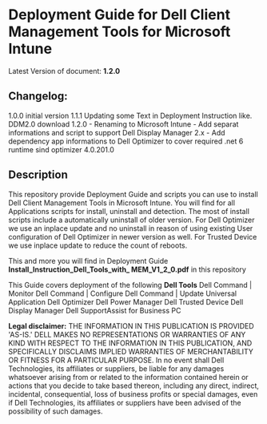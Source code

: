 # Deployment Guide for Dell Client Management Tools for Microsoft Intune

Latest Version of document: **1.2.0**

## Changelog:
1.0.0   initial version
1.1.1   Updating some Text in Deployment Instruction like. DDM2.0 download
1.2.0   - Renaming to Microsoft Intune
        - Add separat informations and script to support Dell Display Manager 2.x
        - Add dependency app informations to Dell Optimizer to cover required .net 6 runtime sind optimizer 4.0.201.0

## Description
This repository provide Deployment Guide and scripts you can use to install Dell Client Management Tools in Microsoft Intune.
You will find for all Applications scripts for install, uninstall and detection. The most of install scripts include a automatically uninstall of older version. For Dell Optimizer we use an inplace update and no uninstall in reason of using existing User configuration of Dell Optimizer in newer version as well. For Trusted Device we use inplace update to reduce the count of reboots.

This and more you will find in Deployment Guide **Install_Instruction_Dell_Tools_with_ MEM_V1_2_0.pdf** in this repository

This Guide covers deployment of the following **Dell Tools**
Dell Command | Monitor
Dell Command | Configure
Dell Command | Update Universal Application
Dell Optimizer
Dell Power Manager
Dell Trusted Device
Dell Display Manager
Dell SupportAssist for Business PC

**Legal disclaimer:** THE INFORMATION IN THIS PUBLICATION IS PROVIDED 'AS-IS.' DELL MAKES NO REPRESENTATIONS OR WARRANTIES OF ANY KIND WITH RESPECT TO THE INFORMATION IN THIS PUBLICATION, AND SPECIFICALLY DISCLAIMS IMPLIED WARRANTIES OF MERCHANTABILITY OR FITNESS FOR A PARTICULAR PURPOSE. In no event shall Dell Technologies, its affiliates or suppliers, be liable for any damages whatsoever arising from or related to the information contained herein or actions that you decide to take based thereon, including any direct, indirect, incidental, consequential, loss of business profits or special damages, even if Dell Technologies, its affiliates or suppliers have been advised of the possibility of such damages.